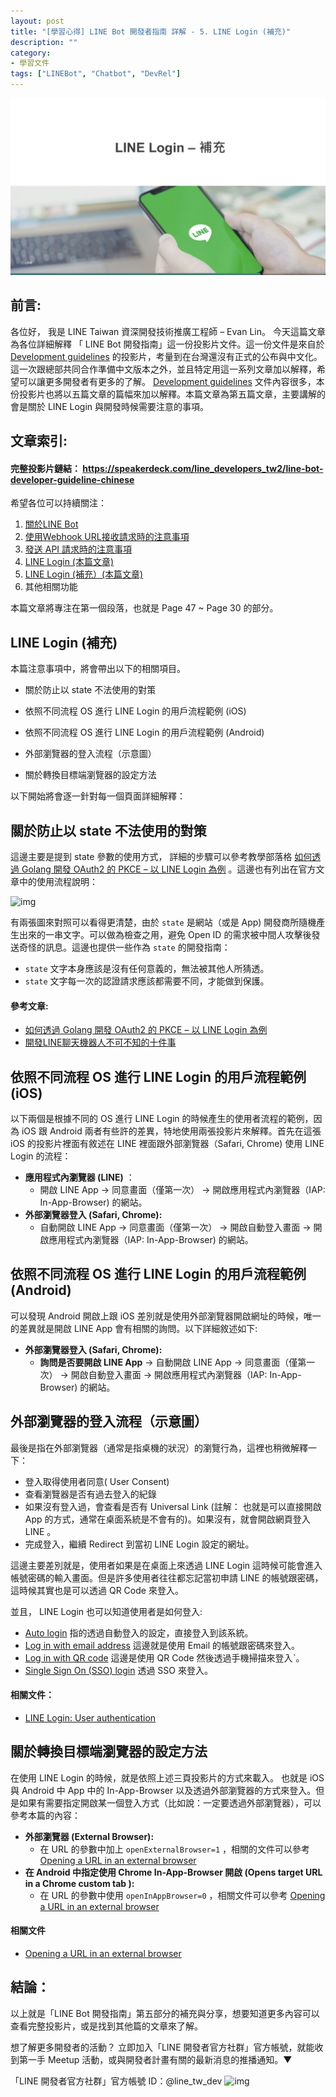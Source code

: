 ```yaml
---
layout: post
title: "[學習心得] LINE Bot 開發者指南 詳解 - 5. LINE Login (補充)"
description: ""
category: 
- 學習文件
tags: ["LINEBot", "Chatbot", "DevRel"]
---
```


<img src="../images/2021/linebot005.jpg">

## 前言:

各位好， 我是 LINE Taiwan 資深開發技術推廣工程師 – Evan Lin。 今天這篇文章為各位詳細解釋 「 LINE Bot 開發指南」這一份投影片文件。這一份文件是來自於 [Development guidelines](https://developers.line.biz/en/docs/partner-docs/development-guidelines/) 的投影片，考量到在台灣還沒有正式的公布與中文化。這一次跟總部共同合作準備中文版本之外，並且特定用這一系列文章加以解釋，希望可以讓更多開發者有更多的了解。  [Development guidelines](https://developers.line.biz/en/docs/partner-docs/development-guidelines/)  文件內容很多，本份投影片也將以五篇文章的篇幅來加以解釋。本篇文章為第五篇文章，主要講解的會是關於 LINE Login 與開發時候需要注意的事項。



## 文章索引:

#### 完整投影片鏈結： <https://speakerdeck.com/line_developers_tw2/line-bot-developer-guideline-chinese>

希望各位可以持續關注：

1. [關於LINE Bot ](https://www.evanlin.com/2021-05-25-line-bot-guide-1/)
2. [使用Webhook URL接收請求時的注意事項](https://www.evanlin.com/line-bot-guide-2/)
3. [發送 API 請求時的注意事項](http://www.evanlin.com/line-bot-guide-3/)
4. [LINE Login (本篇文章)](http://www.evanlin.com/line-bot-guide-4/)
5. [LINE Login (補充）(本篇文章)](http://www.evanlin.com/line-bot-guide-5/)
5.  其他相關功能

本篇文章將專注在第一個段落，也就是 Page 47 ~ Page 30 的部分。

##  LINE Login (補充)

<script async class="speakerdeck-embed" data-slide="47" data-id="0e9f6182ae864568a5940cbad5ef4bec" data-ratio="1.77777777777778" src="//speakerdeck.com/assets/embed.js"></script>

本篇注意事項中，將會帶出以下的相關項目。

- 關於防止以 state 不法使用的對策

- 依照不同流程 OS 進行 LINE Login 的用戶流程範例 (iOS)
- 依照不同流程 OS 進行 LINE Login 的用戶流程範例 (Android)
- 外部瀏覽器的登入流程（示意圖）
- 關於轉換目標端瀏覽器的設定方法

以下開始將會逐一針對每一個頁面詳細解釋：

## 關於防止以 state 不法使用的對策

<script async class="speakerdeck-embed" data-slide="48" data-id="0e9f6182ae864568a5940cbad5ef4bec" data-ratio="1.77777777777778" src="//speakerdeck.com/assets/embed.js"></script>

這邊主要是提到 state 參數的使用方式， 詳細的步驟可以參考教學部落格 [如何透過 Golang 開發 OAuth2 的 PKCE – 以 LINE Login 為例](https://engineering.linecorp.com/zh-hant/blog/pkce-line-login/) 。這邊也有列出在官方文章中的使用流程說明：

![img](https://developers.line.biz/assets/img/web-login-flow.2af66354.svg)

有兩張圖來對照可以看得更清楚，由於 `state` 是網站（或是 App) 開發商所隨機產生出來的一串文字。可以做為檢查之用，避免 Open ID 的需求被中間人攻擊後發送奇怪的訊息。這邊也提供一些作為 `state` 的開發指南：

- `state` 文字本身應該是沒有任何意義的，無法被其他人所猜透。
- `state` 文字每一次的認證請求應該都需要不同，才能做到保護。



#### 參考文章:

-  [如何透過 Golang 開發 OAuth2 的 PKCE – 以 LINE Login 為例](https://engineering.linecorp.com/zh-hant/blog/pkce-line-login/) 
- [開發LINE聊天機器人不可不知的十件事](https://engineering.linecorp.com/zh-hant/blog/line-device-10/) 



## 依照不同流程 OS 進行 LINE Login 的用戶流程範例 (iOS)

<script async class="speakerdeck-embed" data-slide="49" data-id="0e9f6182ae864568a5940cbad5ef4bec" data-ratio="1.77777777777778" src="//speakerdeck.com/assets/embed.js"></script>

以下兩個是根據不同的 OS 進行 LINE Login 的時候產生的使用者流程的範例，因為 iOS 跟 Android 兩者有些許的差異，特地使用兩張投影片來解釋。首先在這張 iOS 的投影片裡面有敘述在 LINE 裡面跟外部瀏覽器（Safari, Chrome) 使用 LINE Login 的流程：

- **應用程式內瀏覽器 (LINE)** ：
  - 開啟 LINE App -> 同意畫面（僅第一次） -> 開啟應用程式內瀏覽器（IAP: In-App-Browser) 的網站。
- **外部瀏覽器登入 (Safari, Chrome):**
  - 自動開啟 LINE App ->  同意畫面（僅第一次） -> 開啟自動登入畫面 ->  開啟應用程式內瀏覽器（IAP: In-App-Browser) 的網站。


## 依照不同流程 OS 進行 LINE Login 的用戶流程範例 (Android)

<script async class="speakerdeck-embed" data-slide="49" data-id="0e9f6182ae864568a5940cbad5ef4bec" data-ratio="1.77777777777778" src="//speakerdeck.com/assets/embed.js"></script>

可以發現 Android 開啟上跟 iOS 差別就是使用外部瀏覽器開啟網址的時候，唯一的差異就是開啟 LINE App 會有相關的詢問。以下詳細敘述如下:

- **外部瀏覽器登入 (Safari, Chrome):**
  - **詢問是否要開啟 LINE App** -> 自動開啟 LINE App ->  同意畫面（僅第一次） -> 開啟自動登入畫面 ->  開啟應用程式內瀏覽器（IAP: In-App-Browser) 的網站。

## 外部瀏覽器的登入流程（示意圖）

<script async class="speakerdeck-embed" data-slide="50" data-id="0e9f6182ae864568a5940cbad5ef4bec" data-ratio="1.77777777777778" src="//speakerdeck.com/assets/embed.js"></script>

最後是指在外部瀏覽器（通常是指桌機的狀況）的瀏覽行為，這裡也稍微解釋一下：

- 登入取得使用者同意( User Consent) 
- 查看瀏覽器是否有過去登入的紀錄
- 如果沒有登入過，會查看是否有 Universal Link (註解： 也就是可以直接開啟 App 的方式，通常在桌面系統是不會有的)。如果沒有，就會開啟網頁登入 LINE 。
- 完成登入，繼續 Redirect 到當初 LINE Login 設定的網址。

這邊主要差別就是，使用者如果是在桌面上來透過 LINE Login 這時候可能會進入帳號密碼的輸入畫面。但是許多使用者往往都忘記當初申請 LINE 的帳號跟密碼，這時候其實也是可以透過 QR Code 來登入。

並且， LINE Login  也可以知道使用者是如何登入:

- [Auto login](https://developers.line.biz/en/docs/line-login/integrate-line-login/#line-auto-login) 指的透過自動登入的設定，直接登入到該系統。
- [Log in with email address](https://developers.line.biz/en/docs/line-login/integrate-line-login/#mail-or-qrcode-login) 這邊就是使用 Email 的帳號跟密碼來登入。
- [Log in with QR code](https://developers.line.biz/en/docs/line-login/integrate-line-login/#mail-or-qrcode-login) 這邊是使用 QR Code 然後透過手機掃描來登入ˋ。
- [Single Sign On (SSO) login](https://developers.line.biz/en/docs/line-login/integrate-line-login/#line-sso-login) 透過 SSO 來登入。

#### 相關文件：

- [LINE Login: User authentication](https://developers.line.biz/en/docs/line-login/integrate-line-login/#authentication-process)

## 關於轉換目標端瀏覽器的設定方法

<script async class="speakerdeck-embed" data-slide="51" data-id="0e9f6182ae864568a5940cbad5ef4bec" data-ratio="1.77777777777778" src="//speakerdeck.com/assets/embed.js"></script>

在使用 LINE Login 的時候，就是依照上述三頁投影片的方式來載入。 也就是 iOS 與 Android 中 App 中的 In-App-Browser 以及透過外部瀏覽器的方式來登入。但是如果有需要指定開啟某一個登入方式（比如說：一定要透過外部瀏覽器），可以參考本篇的內容：

- **外部瀏覽器 (External Browser):**
  - 在 URL 的參數中加上 `openExternalBrowser=1` ，相關的文件可以參考 [Opening a URL in an external browser](https://developers.line.biz/en/docs/line-login/using-line-url-scheme/)
- **在 Android 中指定使用 Chrome In-App-Browser 開啟 (Opens target URL in a Chrome custom tab ):**
  - 在 URL 的參數中使用 `openInAppBrowser=0` ，相關文件可以參考 [Opening a URL in an external browser](https://developers.line.biz/en/docs/line-login/using-line-url-scheme/)

#### 相關文件

-  [Opening a URL in an external browser](https://developers.line.biz/en/docs/line-login/using-line-url-scheme/)



## 結論：

<a id="summary"></a>

以上就是「LINE Bot 開發指南」第五部分的補充與分享，想要知道更多內容可以查看完整投影片，或是找到其他篇的文章來了解。 

想了解更多開發者的活動？  立即加入「LINE 開發者官方社群」官方帳號，就能收到第一手 Meetup 活動，或與開發者計畫有關的最新消息的推播通知。▼

「LINE 開發者官方社群」官方帳號 ID：@line_tw_dev
![img](https://www.evanlin.com/images/2020/line-tw-dev-qr.png)

